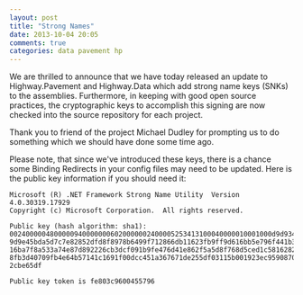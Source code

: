 ```yaml
---
layout: post
title: "Strong Names"
date: 2013-10-04 20:05
comments: true
categories: data pavement hp
---
```

We are thrilled to announce that we have today released an update to Highway.Pavement and Highway.Data which add strong name keys (SNKs) to the assemblies.  Furthermore, in keeping with good open source practices, the cryptographic keys to accomplish this signing are now checked into the source repository for each project.
<!--more-->
Thank you to friend of the project Michael Dudley for prompting us to do something which we should have done some time ago.

Please note, that since we've introduced these keys, there is a chance some Binding Redirects in your config files may need to be updated.  Here is the public key information if you should need it:

```
Microsoft (R) .NET Framework Strong Name Utility  Version 4.0.30319.17929
Copyright (c) Microsoft Corporation.  All rights reserved.

Public key (hash algorithm: sha1):
00240000048000009400000006020000002400005253413100040000010001000d9d9349bb0d52
9d9e45bda5d7c7e82852dfd8f8978b6499f712866db11623fb9ff9d616bb5e796f441b3ee5e681
16ba7f8a533a74e87d892226cb3dcf091b9fe476d41e862f5a5d8f768d5ced1c5816282ebdc7ef
8fb3d40709fb4e64b57141c1691f00dcc451a367671de255df03115b001923ec9590870772118e
2cbe65df

Public key token is fe803c9600455796
```
